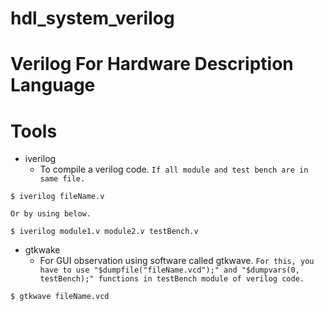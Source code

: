 # hdl_system_verilog

# Verilog For Hardware Description Language

# Tools
* iverilog
	- To compile a verilog code. `If all module and test bench are in same file.`
```
$ iverilog fileName.v      
```
`Or by using below.`
```
$ iverilog module1.v module2.v testBench.v
```

* gtkwake
	- For GUI observation using software called gtkwave. `For this, you have to use "$dumpfile("fileName.vcd");" and "$dumpvars(0, testBench);" functions in testBench module of verilog code.`
```
$ gtkwave fileName.vcd
```
